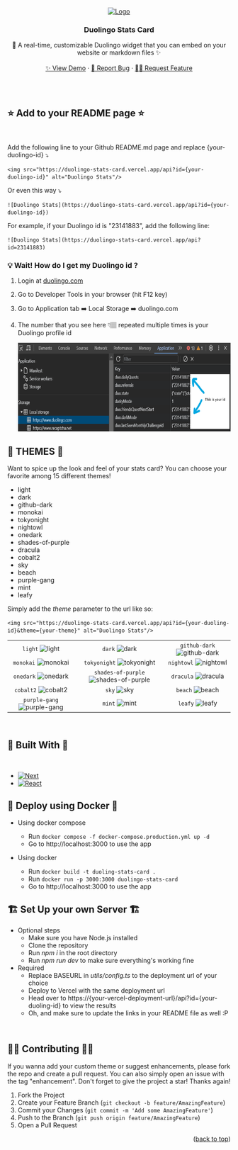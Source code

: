 <a id="readme-top"></a>
<!-- PROJECT LOGO -->
<br />
<div align="center">
  <a href="https://github.com/KevzPeter/Duolingo-Stats-Card">
    <img src="https://duolingo-stats-card.vercel.app/api?id=23141883" alt="Logo">
  </a>

  <h3 align="center">Duolingo Stats Card</h3>

  <p align="center">
    🦉 A real-time, customizable Duolingo widget that you can embed on your website or markdown files ✨
    <br />
    <br />
    <a href="https://duolingo-stats-card.vercel.app/">✨ View Demo</a>
    ·
    <a href="https://github.com/KevzPeter/duolingo-stats-card/issues">🐛 Report Bug</a>
    ·
    <a href="https://github.com/KevzPeter/duolingo-stats-card/issues">💁🏽 Request Feature</a>
  </p>
</div>

<br />
<br />

## ⭐ Add to your README page ⭐
<br/>

Add the following line to your Github README.md page and replace {your-duolingo-id} ⤵️

`<img src="https://duolingo-stats-card.vercel.app/api?id={your-duolingo-id}" alt="Duolingo Stats"/>`
 
 Or even this way ⤵️

`![Duolingo Stats](https://duolingo-stats-card.vercel.app/api?id={your-duolingo-id})`

For example, if your Duolingo id is "23141883", add the following line:

`![Duolingo Stats](https://duolingo-stats-card.vercel.app/api?id=23141883)`
<br/>

### 💡 Wait! How do I get my Duolingo id ?

1. Login at [duolingo.com](duolingo.com)
2. Go to Developer Tools in your browser (hit F12 key)
3. Go to Application tab ➡️ Local Storage ➡️ duolingo.com
4. The number that you see here 👇🏽 repeated multiple times is your Duolingo profile id

   <img src="media/devtools.png" alt="Devtools" height="200" width="697">


## 🎨 THEMES 🎨

Want to spice up the look and feel of your stats card?
You can choose your favorite among 15 different themes!

- light
- dark
- github-dark
- monokai
- tokyonight
- nightowl
- onedark
- shades-of-purple
- dracula
- cobalt2
- sky
- beach
- purple-gang
- mint
- leafy

Simply add the *theme* parameter to the url like so:

`<img src="https://duolingo-stats-card.vercel.app/api?id={your-duoling-id}&theme={your-theme}" alt="Duolingo Stats"/>`

| | | |
| :--: | :--: | :--: |
| `light` ![light][light] | `dark` ![dark][dark] | `github-dark` ![github-dark][github-dark] |
| `monokai` ![monokai][monokai] | `tokyonight` ![tokyonight][tokyonight] | `nightowl` ![nightowl][nightowl] |
| `onedark` ![onedark][onedark] | `shades-of-purple` ![shades-of-purple][shades-of-purple] | `dracula` ![dracula][dracula] |
| `cobalt2` ![cobalt2][cobalt2] | `sky` ![sky][sky] | `beach` ![beach][beach] |
| `purple-gang` ![purple-gang][purple-gang] | `mint` ![mint][mint] | `leafy` ![leafy][leafy] |

[light]: https://duolingo-stats-card.vercel.app/api?id=23141883&theme=light
[dark]: https://duolingo-stats-card.vercel.app/api?id=23141883&theme=dark
[github-dark]: https://duolingo-stats-card.vercel.app/api?id=23141883&theme=github-dark
[monokai]: https://duolingo-stats-card.vercel.app/api?id=23141883&theme=monokai
[tokyonight]: https://duolingo-stats-card.vercel.app/api?id=23141883&theme=tokyonight
[nightowl]: https://duolingo-stats-card.vercel.app/api?id=23141883&theme=nightowl
[onedark]: https://duolingo-stats-card.vercel.app/api?id=23141883&theme=onedark
[shades-of-purple]: https://duolingo-stats-card.vercel.app/api?id=23141883&theme=shades-of-purple
[dracula]: https://duolingo-stats-card.vercel.app/api?id=23141883&theme=dracula
[cobalt2]: https://duolingo-stats-card.vercel.app/api?id=23141883&theme=cobalt2
[sky]: https://duolingo-stats-card.vercel.app/api?id=23141883&theme=sky
[beach]: https://duolingo-stats-card.vercel.app/api?id=23141883&theme=beach
[purple-gang]: https://duolingo-stats-card.vercel.app/api?id=23141883&theme=purple-gang
[mint]: https://duolingo-stats-card.vercel.app/api?id=23141883&theme=mint
[leafy]: https://duolingo-stats-card.vercel.app/api?id=23141883&theme=leafy

<br/>

<!-- BUILT WITH -->
## 🔧 Built With 🔧
<br/>

* [![Next][Next.js]][Next-url]
* [![React][React.js]][React-url]

<!--DEPLOYMENT-->
## 🐋 Deploy using Docker 🐋
- Using docker compose
  * Run `docker compose -f docker-compose.production.yml up -d`
  * Go to http://localhost:3000 to use the app

- Using docker
  * Run `docker build -t duoling-stats-card .`
  * Run `docker run -p 3000:3000 duolingo-stats-card`
  * Go to http://localhost:3000 to use the app

<!-- SET UP -->
## 🏗️ Set Up your own Server 🏗️
- Optional steps
  * Make sure you have Node.js installed
  * Clone the repository
  * Run *npm i* in the root directory
  * Run *npm run dev* to make sure everything's working fine
- Required
  * Replace BASEURL in *utils/config.ts* to the deployment url of your choice 
  * Deploy to Vercel with the same deployment url
  * Head over to https://{your-vercel-deployment-url}/api?id={your-duoling-id} to view the results
  * Oh, and make sure to update the links in your README file as well :P

<br/>

<!-- CONTRIBUTING -->
## 🙌🏼 Contributing 🙌🏼

If you wanna add your custom theme or suggest enhancements, please fork the repo and create a pull request. You can also simply open an issue with the tag "enhancement".
Don't forget to give the project a star! Thanks again!

1. Fork the Project
2. Create your Feature Branch (`git checkout -b feature/AmazingFeature`)
3. Commit your Changes (`git commit -m 'Add some AmazingFeature'`)
4. Push to the Branch (`git push origin feature/AmazingFeature`)
5. Open a Pull Request

<p align="right">(<a href="#readme-top">back to top</a>)</p>


<!-- MARKDOWN LINKS & IMAGES -->
<!-- https://www.markdownguide.org/basic-syntax/#reference-style-links -->
[contributors-shield]: https://img.shields.io/github/contributors/othneildrew/Best-README-Template.svg?style=for-the-badge
[contributors-url]: https://github.com/othneildrew/Best-README-Template/graphs/contributors
[forks-shield]: https://img.shields.io/github/forks/othneildrew/Best-README-Template.svg?style=for-the-badge
[forks-url]: https://github.com/othneildrew/Best-README-Template/network/members
[stars-shield]: https://img.shields.io/github/stars/othneildrew/Best-README-Template.svg?style=for-the-badge
[stars-url]: https://github.com/othneildrew/Best-README-Template/stargazers
[issues-shield]: https://img.shields.io/github/issues/othneildrew/Best-README-Template.svg?style=for-the-badge
[issues-url]: https://github.com/othneildrew/Best-README-Template/issues
[license-shield]: https://img.shields.io/github/license/othneildrew/Best-README-Template.svg?style=for-the-badge
[license-url]: https://github.com/othneildrew/Best-README-Template/blob/master/LICENSE.txt
[linkedin-shield]: https://img.shields.io/badge/-LinkedIn-black.svg?style=for-the-badge&logo=linkedin&colorB=555
[linkedin-url]: https://linkedin.com/in/othneildrew
[product-screenshot]: images/screenshot.png
[Next.js]: https://img.shields.io/badge/next.js-000000?style=for-the-badge&logo=nextdotjs&logoColor=white
[Next-url]: https://nextjs.org/
[React.js]: https://img.shields.io/badge/React-20232A?style=for-the-badge&logo=react&logoColor=61DAFB
[React-url]: https://reactjs.org/
[Vue.js]: https://img.shields.io/badge/Vue.js-35495E?style=for-the-badge&logo=vuedotjs&logoColor=4FC08D
[Vue-url]: https://vuejs.org/
[Angular.io]: https://img.shields.io/badge/Angular-DD0031?style=for-the-badge&logo=angular&logoColor=white
[Angular-url]: https://angular.io/
